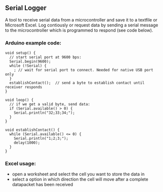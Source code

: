 ## Serial Logger

A tool to receive serial data from a microcontroller and save it to a textfile or Microsoft Excel. Log contiously or request data by sending a serial message to the microcontroller which is programmed to respond (see code below).

### Arduino example code:
```
void setup() {
  // start serial port at 9600 bps:
  Serial.begin(9600);
  while (!Serial) {
    ; // wait for serial port to connect. Needed for native USB port only
  }
  establishContact();  // send a byte to establish contact until receiver responds
}

void loop() {
  // if we get a valid byte, send data:
  if (Serial.available() > 0) {
    Serial.println("32;33;34;");
  }
}

void establishContact() {
  while (Serial.available() <= 0) {
    Serial.println("1;2;3;");
    delay(1000);
  }
}
```

### Excel usage:
- open a worksheet and select the cell you want to store the data in
- select a option in which direction the cell will move after a complete datapacket has been received

